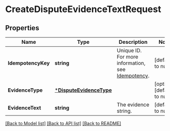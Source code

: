 # CreateDisputeEvidenceTextRequest

## Properties
Name | Type | Description | Notes
------------ | ------------- | ------------- | -------------
**IdempotencyKey** | **string** | Unique ID. For more information, see [Idempotency](https://developer.squareup.com/docs/docs/working-with-apis/idempotency). | [default to null]
**EvidenceType** | [***DisputeEvidenceType**](DisputeEvidenceType.md) |  | [optional] [default to null]
**EvidenceText** | **string** | The evidence string. | [default to null]

[[Back to Model list]](../README.md#documentation-for-models) [[Back to API list]](../README.md#documentation-for-api-endpoints) [[Back to README]](../README.md)

